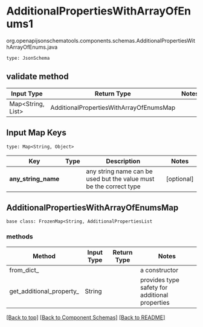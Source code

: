 # AdditionalPropertiesWithArrayOfEnums1
org.openapijsonschematools.components.schemas.AdditionalPropertiesWithArrayOfEnums.java
```
type: JsonSchema
```

## validate method
| Input Type | Return Type | Notes |
| ---------- | ----------- | ----- |
| Map<String, List<String>> | AdditionalPropertiesWithArrayOfEnumsMap | |

## Input Map Keys
```
type: Map<String, Object>
```
Key | Type |  Description | Notes
------------ | ------------- | ------------- | -------------
**any_string_name** |  | any string name can be used but the value must be the correct type | [optional]

## AdditionalPropertiesWithArrayOfEnumsMap
```
base class: FrozenMap<String, AdditionalPropertiesList
```

### methods
Method | Input Type | Return Type | Notes
------ | ---------- | ----------- | ------
from_dict_ |  |  | a constructor
get_additional_property_ | String |  | provides type safety for additional properties


[[Back to top]](#top) [[Back to Component Schemas]](../../../README.md#Component-Schemas) [[Back to README]](../../../README.md)
